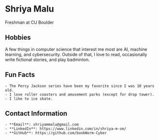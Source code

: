 # Shriya Malu
Freshman at CU Boulder

## Hobbies
A few things in computer science that interest me most are AI, machine learning, and cybersecurity. Outside of that, I love to read, occasionally write fictional stories, and play badminton.

## Fun Facts
    - The Percy Jackson series have been my favorite since I was 10 years old.
    - I love roller coasters and amusement parks (except for drop tower).
    - I like to ice skate.

## Contact Information
    - **Email**: shriyammalu@gmail.com
    - **LinkedIn**: https://www.linkedin.com/in/shriya-m-sm/
    - **GitHub**: https://github.com/bookWorm-Cyber


